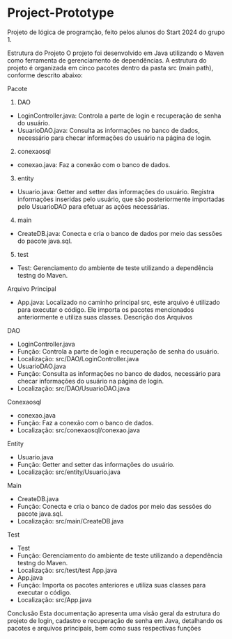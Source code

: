 # Project-Prototype
Projeto de lógica de programção, feito pelos alunos do Start 2024 do grupo 1.

Estrutura do Projeto
O projeto foi desenvolvido em Java utilizando o Maven como ferramenta de 
gerenciamento de dependências. A estrutura do projeto é organizada em cinco pacotes 
dentro da pasta src (main path), conforme descrito abaixo:

Pacote

1. DAO
 - LoginController.java: Controla a parte de login e recuperação de senha do usuário.
 - UsuarioDAO.java: Consulta as informações no banco de dados, necessário para 
checar informações do usuário na página de login.
2. conexaosql
 - conexao.java: Faz a conexão com o banco de dados.
3. entity
 - Usuario.java: Getter and setter das informações do usuário. Registra informações 
inseridas pelo usuário, que são posteriormente importadas pelo UsuarioDAO para 
efetuar as ações necessárias.
4. main
 - CreateDB.java: Conecta e cria o banco de dados por meio das sessões do pacote java.sql.
5. test
 - Test: Gerenciamento do ambiente de teste utilizando a dependência testng do Maven.

Arquivo Principal
- App.java: Localizado no caminho principal src, este arquivo é utilizado para executar 
o código. Ele importa os pacotes mencionados anteriormente e utiliza suas classes.
Descrição dos Arquivos

DAO
- LoginController.java
 - Função: Controla a parte de login e recuperação de senha do usuário.
 - Localização: src/DAO/LoginController.java
- UsuarioDAO.java
 - Função: Consulta as informações no banco de dados, necessário para checar 
informações do usuário na página de login.
 - Localização: src/DAO/UsuarioDAO.java

Conexaosql
- conexao.java
 - Função: Faz a conexão com o banco de dados.
 - Localização: src/conexaosql/conexao.java

   
Entity
- Usuario.java
 - Função: Getter and setter das informações do usuário.
 - Localização: src/entity/Usuario.java

   
Main
- CreateDB.java
 - Função: Conecta e cria o banco de dados por meio das sessões do pacote java.sql.
 - Localização: src/main/CreateDB.java

Test
- Test
 - Função: Gerenciamento do ambiente de teste utilizando a dependência testng do 
Maven.
 - Localização: src/test/test
App.java
- App.java
 - Função: Importa os pacotes anteriores e utiliza suas classes para executar o 
código.
 - Localização: src/App.java

   
Conclusão
Esta documentação apresenta uma visão geral da estrutura do projeto de login, 
cadastro e recuperação de senha em Java, detalhando os pacotes e arquivos 
principais, bem como suas respectivas funções

